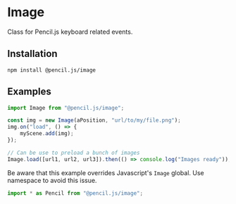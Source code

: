 # Image

Class for Pencil.js keyboard related events.


## Installation

    npm install @pencil.js/image


## Examples

```js
import Image from "@pencil.js/image";

const img = new Image(aPosition, "url/to/my/file.png");
img.on("load", () => {
    myScene.add(img);
});

// Can be use to preload a bunch of images
Image.load([url1, url2, url3]).then(() => console.log("Images ready"));
```

Be aware that this example overrides Javascript's ``Image`` global. Use namespace to avoid this issue.

```js
import * as Pencil from "@pencil.js/image";
```
